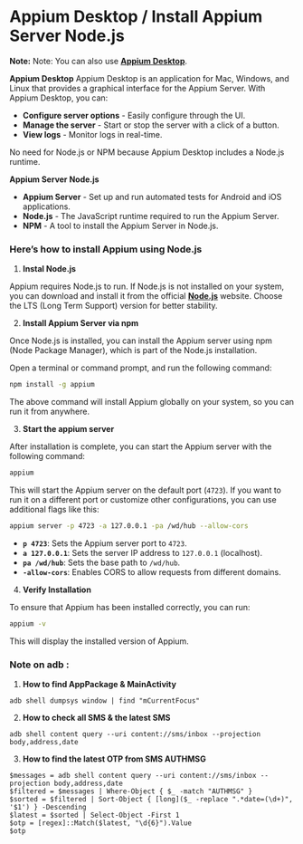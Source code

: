 # **Appium Desktop / Install Appium Server Node.js**

**Note:** Note: You can also use **[Appium Desktop](https://github.com/appium/appium-desktop)**.

**Appium Desktop** Appium Desktop is an application for Mac, Windows, and Linux that provides a graphical interface for the Appium Server. With Appium Desktop, you can:

- **Configure server options** - Easily configure through the UI.
- **Manage the server** - Start or stop the server with a click of a button.
- **View logs** - Monitor logs in real-time.

No need for Node.js or NPM because Appium Desktop includes a Node.js runtime.

**Appium Server Node.js**

- **Appium Server** - Set up and run automated tests for Android and iOS applications.
- **Node.js** - The JavaScript runtime required to run the Appium Server.
- **NPM** - A tool to install the Appium Server in Node.js.

### Here’s how to install Appium using Node.js

1. **Instal Node.js**

Appium requires Node.js to run. If Node.js is not installed on your system, you can download and install it from the official **[Node.js](https://nodejs.org/)** website. Choose the LTS (Long Term Support) version for better stability.

2. **Install Appium Server via npm**

Once Node.js is installed, you can install the Appium server using npm (Node Package Manager), which is part of the Node.js installation.

Open a terminal or command prompt, and run the following command:

```bash
npm install -g appium
```

The above command will install Appium globally on your system, so you can run it from anywhere.

3. **Start the appium server**

After installation is complete, you can start the Appium server with the following command:

```bash
appium
```

This will start the Appium server on the default port (`4723`). If you want to run it on a different port or customize other configurations, you can use additional flags like this:

```bash
appium server -p 4723 -a 127.0.0.1 -pa /wd/hub --allow-cors
```

- **`p 4723`**: Sets the Appium server port to `4723`.
- **`a 127.0.0.1`**: Sets the server IP address to `127.0.0.1` (localhost).
- **`pa /wd/hub`**: Sets the base path to `/wd/hub`.
- **`-allow-cors`**: Enables CORS to allow requests from different domains.

4. **Verify Installation**

To ensure that Appium has been installed correctly, you can run:

```bash
appium -v
```

This will display the installed version of Appium.

### Note on adb :

1. **How to find AppPackage & MainActivity**

```shell
adb shell dumpsys window | find "mCurrentFocus"
```

2. **How to check all SMS & the latest SMS**

```shell
adb shell content query --uri content://sms/inbox --projection body,address,date
```

3. **How to find the latest OTP from SMS AUTHMSG**

```shell
$messages = adb shell content query --uri content://sms/inbox --projection body,address,date
$filtered = $messages | Where-Object { $_ -match "AUTHMSG" }
$sorted = $filtered | Sort-Object { [long]($_ -replace ".*date=(\d+)", '$1') } -Descending
$latest = $sorted | Select-Object -First 1
$otp = [regex]::Match($latest, "\d{6}").Value
$otp

```